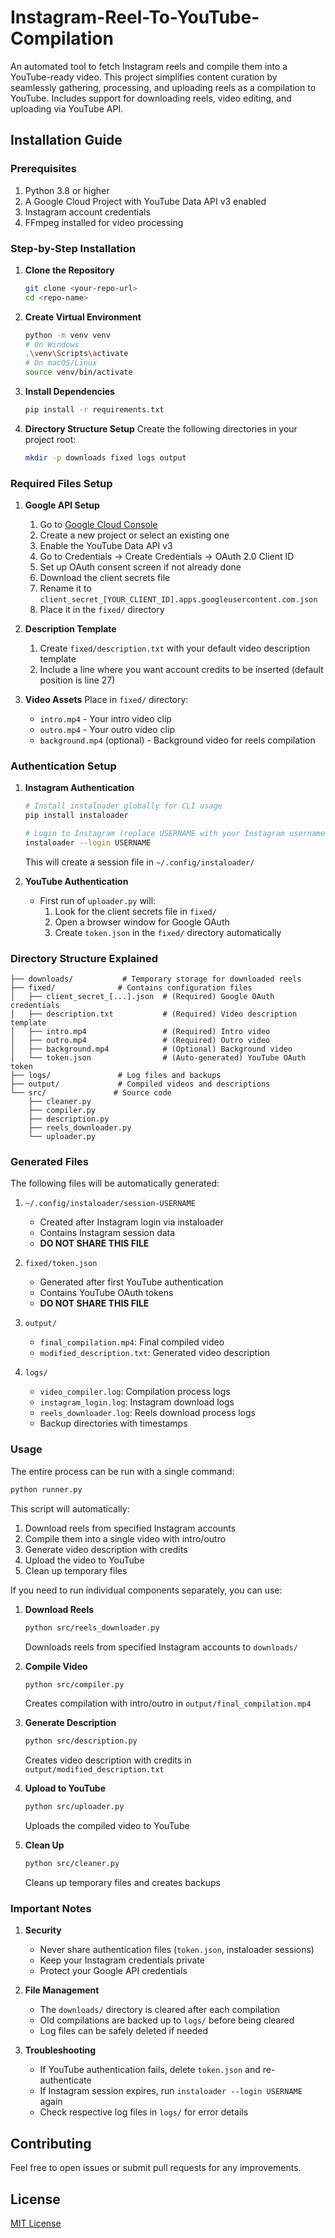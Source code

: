 # Instagram-Reel-To-YouTube-Compilation
An automated tool to fetch Instagram reels and compile them into a YouTube-ready video. This project simplifies content curation by seamlessly gathering, processing, and uploading reels as a compilation to YouTube. Includes support for downloading reels, video editing, and uploading via YouTube API.

## Installation Guide

### Prerequisites
1. Python 3.8 or higher
2. A Google Cloud Project with YouTube Data API v3 enabled
3. Instagram account credentials
4. FFmpeg installed for video processing

### Step-by-Step Installation

1. **Clone the Repository**
   ```bash
   git clone <your-repo-url>
   cd <repo-name>
   ```

2. **Create Virtual Environment**
   ```bash
   python -m venv venv
   # On Windows
   .\venv\Scripts\activate
   # On macOS/Linux
   source venv/bin/activate
   ```

3. **Install Dependencies**
   ```bash
   pip install -r requirements.txt
   ```

4. **Directory Structure Setup**
   Create the following directories in your project root:
   ```bash
   mkdir -p downloads fixed logs output
   ```

### Required Files Setup

1. **Google API Setup**
   1. Go to [Google Cloud Console](https://console.cloud.google.com/)
   2. Create a new project or select an existing one
   3. Enable the YouTube Data API v3
   4. Go to Credentials → Create Credentials → OAuth 2.0 Client ID
   5. Set up OAuth consent screen if not already done
   6. Download the client secrets file
   7. Rename it to `client_secret_[YOUR_CLIENT_ID].apps.googleusercontent.com.json`
   8. Place it in the `fixed/` directory

2. **Description Template**
   1. Create `fixed/description.txt` with your default video description template
   2. Include a line where you want account credits to be inserted (default position is line 27)

3. **Video Assets**
   Place in `fixed/` directory:
   - `intro.mp4` - Your intro video clip
   - `outro.mp4` - Your outro video clip
   - `background.mp4` (optional) - Background video for reels compilation

### Authentication Setup

1. **Instagram Authentication**
   ```bash
   # Install instaloader globally for CLI usage
   pip install instaloader
   
   # Login to Instagram (replace USERNAME with your Instagram username)
   instaloader --login USERNAME
   ```
   This will create a session file in `~/.config/instaloader/`

2. **YouTube Authentication**
   - First run of `uploader.py` will:
     1. Look for the client secrets file in `fixed/`
     2. Open a browser window for Google OAuth
     3. Create `token.json` in the `fixed/` directory automatically

### Directory Structure Explained

```
├── downloads/           # Temporary storage for downloaded reels
├── fixed/              # Contains configuration files
│   ├── client_secret_[...].json  # (Required) Google OAuth credentials
│   ├── description.txt           # (Required) Video description template
│   ├── intro.mp4                 # (Required) Intro video
│   ├── outro.mp4                 # (Required) Outro video
│   ├── background.mp4            # (Optional) Background video
│   └── token.json                # (Auto-generated) YouTube OAuth token
├── logs/               # Log files and backups
├── output/             # Compiled videos and descriptions
└── src/               # Source code
    ├── cleaner.py
    ├── compiler.py
    ├── description.py
    ├── reels_downloader.py
    └── uploader.py
```

### Generated Files
The following files will be automatically generated:

1. `~/.config/instaloader/session-USERNAME`
   - Created after Instagram login via instaloader
   - Contains Instagram session data
   - **DO NOT SHARE THIS FILE**

2. `fixed/token.json`
   - Generated after first YouTube authentication
   - Contains YouTube OAuth tokens
   - **DO NOT SHARE THIS FILE**

3. `output/`
   - `final_compilation.mp4`: Final compiled video
   - `modified_description.txt`: Generated video description

4. `logs/`
   - `video_compiler.log`: Compilation process logs
   - `instagram_login.log`: Instagram download logs
   - `reels_downloader.log`: Reels download process logs
   - Backup directories with timestamps

### Usage

The entire process can be run with a single command:
```bash
python runner.py
```

This script will automatically:
1. Download reels from specified Instagram accounts
2. Compile them into a single video with intro/outro
3. Generate video description with credits
4. Upload the video to YouTube
5. Clean up temporary files

If you need to run individual components separately, you can use:

1. **Download Reels**
   ```bash
   python src/reels_downloader.py
   ```
   Downloads reels from specified Instagram accounts to `downloads/`

2. **Compile Video**
   ```bash
   python src/compiler.py
   ```
   Creates compilation with intro/outro in `output/final_compilation.mp4`

3. **Generate Description**
   ```bash
   python src/description.py
   ```
   Creates video description with credits in `output/modified_description.txt`

4. **Upload to YouTube**
   ```bash
   python src/uploader.py
   ```
   Uploads the compiled video to YouTube

5. **Clean Up**
   ```bash
   python src/cleaner.py
   ```
   Cleans up temporary files and creates backups

### Important Notes

1. **Security**
   - Never share authentication files (`token.json`, instaloader sessions)
   - Keep your Instagram credentials private
   - Protect your Google API credentials

2. **File Management**
   - The `downloads/` directory is cleared after each compilation
   - Old compilations are backed up to `logs/` before being cleared
   - Log files can be safely deleted if needed

3. **Troubleshooting**
   - If YouTube authentication fails, delete `token.json` and re-authenticate
   - If Instagram session expires, run `instaloader --login USERNAME` again
   - Check respective log files in `logs/` for error details

## Contributing

Feel free to open issues or submit pull requests for any improvements.

## License

[MIT License](LICENSE)
